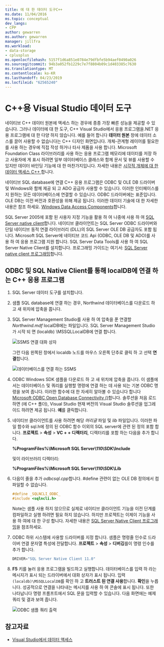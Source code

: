 ```yaml
---
title: 에 대 한 데이터 도구C++
ms.date: 11/04/2016
ms.topic: conceptual
dev_langs:
- CPP
author: gewarren
ms.author: gewarren
manager: jillfra
ms.workload:
- data-storage
- cplusplus
ms.openlocfilehash: 5157f1d6a851e0784e79dfbfe5b94aef0490a026
ms.sourcegitcommit: 94b3a052fb1229c7e7f8804b09c1d403385c7630
ms.translationtype: MT
ms.contentlocale: ko-KR
ms.lasthandoff: 04/23/2019
ms.locfileid: "62565240"
---
```

# <a name="visual-studio-data-tools-for-c"></a>C++용 Visual Studio 데이터 도구

네이티브 C++ 데이터 원본에 액세스 하는 경우에 종종 가장 빠른 성능을 제공할 수 있습니다. 그러나 데이터에 대 한 도구, C++ Visual Studio에서 응용 프로그램을.NET 응용 프로그램에 대 한 다양 하지 않습니다. 예를 들어 합니다 **데이터 원본** 창에 데이터 소스를 끌어 사용할 수 없습니다는 C++ 디자인 화면입니다. 개체-관계형 레이어를 필요한를 사용 하는 경우에 직접 작성 하거나 타사 제품을 사용 합니다. Microsoft Foundation Class 라이브러리를 사용 하는 응용 프로그램 메모리에 데이터를 저장 하 고 사용자에 게 표시 하려면 일부 데이터베이스 클래스와 함께 문서 및 뷰를 사용할 수 있지만 데이터 바인딩 기능에 대 한 마찬가지입니다. 자세한 내용은 [시각적 개체에 대 한 데이터 액세스 C++ ](/cpp/data/data-access-in-cpp)합니다.

네이티브 SQL database에 연결 C++ 응용 프로그램은 ODBC 및 OLE DB 드라이버 및 Windows와 함께 제공 되 고 ADO 공급자 사용할 수 있습니다. 이러한 인터페이스를 지 원하는 모든 데이터베이스에 연결할 수 있습니다. ODBC 드라이버에는 표준입니다. OLE DB는 이전 버전과 호환성을 위해 제공 됩니다. 이러한 데이터 기술에 대 한 자세한 내용은 참조 하세요. [Windows Data Access Components](/previous-versions/windows/desktop/ms692897(v=vs.85))합니다.

SQL Server 2005에 포함 된 사용자 지정 기능을 활용 하 여 나중에 사용 하 여 [SQL Server native client](/sql/relational-databases/native-client/sql-server-native-client)합니다. 네이티브 클라이언트는 SQL Server ODBC 드라이버와 단일 네이티브 동적 연결 라이브러리 (DLL)의 SQL Server OLE DB 공급자도 포함 됩니다. Microsoft SQL Server에 네이티브 코드 Api (ODBC, OLE DB 및 ADO)를 사용 하 여 응용 프로그램 지원 합니다. SQL Server Data Tools를 사용 하 여 SQL Server Native Client를 설치합니다. 프로그래밍 가이드는 여기서: [SQL Server native client 프로그래밍](/sql/relational-databases/native-client/sql-server-native-client-programming)합니다.

## <a name="to-connect-to-localdb-through-odbc-and-sql-native-client-from-a-c-application"></a>ODBC 및 SQL Native Client를 통해 localDB에 연결 하는 C++ 응용 프로그램

1. SQL Server 데이터 도구를 설치합니다.

2. 샘플 SQL database에 연결 하는 경우, Northwind 데이터베이스를 다운로드 하 고 새 위치에 압축을 풉니다.

3. SQL Server Management Studio를 사용 하 여 압축을 푼 연결할 *Northwind.mdf* localDB에는 파일입니다. SQL Server Management Studio가 시작 되 면 (localdb) \MSSQLLocalDB에 연결 합니다.

   ![SSMS 연결 대화 상자](../data-tools/media/raddata-ssms-connect-dialog.png)

   그런 다음 왼쪽된 창에서 localdb 노드를 마우스 오른쪽 단추로 클릭 하 고 선택 **연결**합니다.

   ![데이터베이스를 연결 하는 SSMS](../data-tools/media/raddata-ssms-attach-database.png)

4. ODBC Windows SDK 샘플을 다운로드 하 고 새 위치에 압축을 풉니다. 이 샘플에서는 데이터베이스 및 쿼리를 실행할 명령에 연결 하는 데 사용 되는 기본 ODBC 명령을 보여 줍니다. 이러한 함수에 대 한 자세히 알아볼 수 있습니다 합니다 [Microsoft ODBC Open Database Connectivity ()](/sql/odbc/microsoft-open-database-connectivity-odbc)합니다. 솔루션을 처음 로드 하면 (에 C++ 폴더), Visual Studio 현재 버전의 Visual Studio 솔루션을 업그레이드 하려면 제공 됩니다. **예**를 클릭합니다.

5. 네이티브 클라이언트를 사용 하려면 해당 *머리글* 파일 및 *lib* 파일입니다. 이러한 파일 함수와 sql.h에 정의 된 ODBC 함수 이외의 SQL server에 관련 된 정의 포함 합니다. **프로젝트** > **속성** > **VC + + 디렉터리**, 디렉터리를 포함 하는 다음을 추가 합니다.

   **%ProgramFiles%\Microsoft SQL Server\110\SDK\Include**

   및이 라이브러리 디렉터리:

   **%ProgramFiles%\Microsoft SQL Server\110\SDK\Lib**

6. 다음이 줄을 추가 *odbcsql.cpp*합니다. #define 관련이 없는 OLE DB 정의에서 컴파일할 수 없습니다.

   ```cpp
   #define _SQLNCLI_ODBC_
   #include <sqlncli.h>
   ```

    Note는 샘플 사용 하지 않으므로 실제로 네이티브 클라이언트 기능을 이전 단계를 컴파일하고 실행 하려면 필요 하지 않습니다. 하지만 프로젝트는 이제이 기능을 사용 하 여에 대 한 구성 합니다. 자세한 내용은 [SQL Server Native Client 프로그래밍](/sql/relational-databases/native-client/sql-server-native-client)을 참조하세요.

7. ODBC 하위 시스템에 사용할 드라이버를 지정 합니다. 샘플은 명령줄 인수로 드라이버 연결 문자열 특성에 전달합니다. **프로젝트** > **속성** > **디버깅**를이 명령 인수를 추가 합니다.

   ```cpp
   DRIVER="SQL Server Native Client 11.0"
   ```

8. **F5** 키를 눌러 응용 프로그램을 빌드하고 실행합니다. 데이터베이스를 입력 하 라는 메시지가 표시 되는 드라이버에서 대화 상자가 표시 됩니다. 입력 `(localdb)\MSSQLLocalDB`를 확인 하 고 **트러스트 된 연결 사용**합니다. **확인**을 누릅니다. 성공적으로 연결을 나타내는 메시지를 사용 하 여 콘솔에 표시 됩니다. 또한 나타납니다 명령 프롬프트에서 SQL 문을 입력할 수 있습니다. 다음 화면에는 예제 쿼리 및 결과 보여 줍니다.

   ![ODBC 샘플 쿼리 출력](../data-tools/media/raddata-odbc-sample-query-output.png)

## <a name="see-also"></a>참고자료

- [Visual Studio에서 데이터 액세스](../data-tools/accessing-data-in-visual-studio.md)